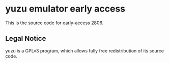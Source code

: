 yuzu emulator early access
=============

This is the source code for early-access 2806.

## Legal Notice

yuzu is a GPLv3 program, which allows fully free redistribution of its source code.